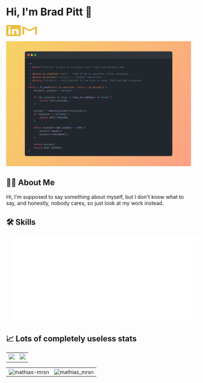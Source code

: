 # Hi, I'm Brad Pitt 👋


<a href="https://www.linkedin.com/in/mathias-mauraisin/" target="blank"><img align="center" src="./icons/linkedin.svg" alt="https://www.linkedin.com/in/mathias-mauraisin/" height="30" width="40" /></a>
<a href="mailto:mathias.mauraisin.pro@gmail.com" target="blank"><img align="center" src="./icons/gmail.svg" alt="redrew" height="30" width="40" /></a>




<!-- ![snap](images/Snap_dark.png?raw=true) -->
![snap](images/Snap_dark_bg.png?raw=true)


<!-- [![My Skills](https://skillicons.dev/icons?i=c,cpp,html,css,js,ts,)](https://skillicons.dev) -->

## 🙋‍♂️&nbsp;About Me

Hi, I'm supposed to say something about myself, but I don't know what to say, and honestly, nobody cares, so just look at my work instead.

## 🛠&nbsp;Skills

<img src="./icons_2.svg" style="margin-left: 20px">




## 📈&nbsp;Lots of completely useless stats



<!-- [![mamaurai's 42 stats](https://badge42.vercel.app/api/v2/cl1l4qz93000609l4yixitcl4/stats?cursusId=21&coalitionId=45)](https://github.com/JaeSeoKim/badge42) -->



<table style="border: 0px solid black;; border-collapse: collapse;">
  <tr>
    <td valign="top" style="border: 0px solid black;"><img src="https://github-readme-stats.vercel.app/api/top-langs/?username=mathias-mrsn&layout=compact&bg_color=22272E&title_color=f8f8f8&text_color=f8f8f8&icon_color=f8f8f8&border_color=22272E"/></td>
    <td valign="top" style="border: 0px solid black;"><img src="https://github-readme-stats.vercel.app/api?username=mathias-mrsn&show_icons=true&title_color=ffffff&icon_color=34abeb&text_color=daf7dc&bg_color=22272E"/></td>
  </tr>
</table>
<table style="border: 0px solid black;; border-collapse: collapse;">
  <tr>
    <td style="border: 0px solid black;"><img align="center" src="https://streak-stats.demolab.com?user=mathias-mrsn&theme=github-dark-dimmed" alt="mathias-mrsn" /></td>
    <td style="border: 0px solid black;"><img align="center" src="https://github-readme-stats.vercel.app/api/wakatime?username=mathias_mrsn&bg_color=22272E" alt="mathias_mrsn" /></td>
  </tr>
</table>
